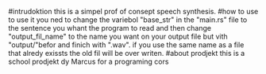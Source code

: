 #intrudoktion
this is a simpel prof of consept speech synthesis.
#how to use 
to use it you ned to change the variebol "base_str" in the "main.rs" file to the sentence you whant the program to read  and then change "output_fil_name" to the name you want on your output file but vith "output/"befor and finich with ".wav". if you use the same name as a file that alredy exissts the old fil will be over writen.
#about prodjekt
this is a school prodjekt dy Marcus for a programing cors 